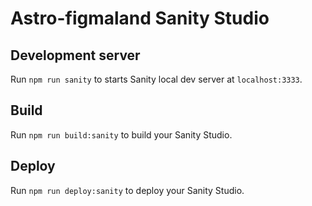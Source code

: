 # Astro-figmaland Sanity Studio

## Development server

Run `npm run sanity` to starts Sanity local dev server at `localhost:3333`.

## Build

Run `npm run build:sanity` to build your Sanity Studio.

## Deploy

Run `npm run deploy:sanity` to deploy your Sanity Studio.
